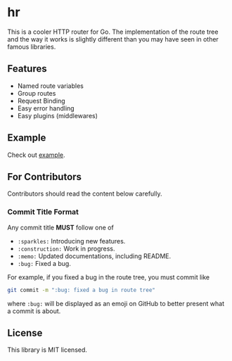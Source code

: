 # hr

This is a cooler HTTP router for Go. The implementation of the route tree and the way it works is slightly different than you may have seen in other famous libraries.

## Features

- Named route variables
- Group routes
- Request Binding
- Easy error handling
- Easy plugins (middlewares)

## Example

Check out [example](./example/).

## For Contributors

Contributors should read the content below carefully.

### Commit Title Format

Any commit title **MUST** follow one of

- `:sparkles:` Introducing new features.
- `:construction:` Work in progress.
- `:memo:` Updated documentations, including README.
- `:bug:` Fixed a bug.

For example, if you fixed a bug in the route tree, you must commit like

```bash
git commit -m ":bug: fixed a bug in route tree"
```

where `:bug:` will be displayed as an emoji on GitHub to better present what a commit is about.

## License

This library is MIT licensed.
